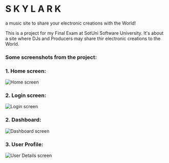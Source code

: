 # S K Y L A R K
 a music site to share your electronic creations with the World!

This is a project for my Final Exam at SotUni Software University.
It's about a site where DJs and Producers may share thir electronic creations to the World.

<h3>Some screenshots from the project:</h3>

<h3>1. Home screen:</h3>
<img alt="Home screen" src="https://i.postimg.cc/rq7DkFKc/home.png" align="center"/>
<h3>2. Login screen:</h3>
<img alt="Login screen" src="https://i.postimg.cc/PT3LSMHC/login.png" align="center"/>
<h3>2. Dashboard:</h3>
<img alt="Dashboard screen" src="https://i.postimg.cc/5bNY5Rhc/dashboard.png" align="center"/>
<h3>3. User Profile:</h3>
<img alt="User Details screen" src="https://i.postimg.cc/Gb44Vs3q/user-details.png" align="center"/>
